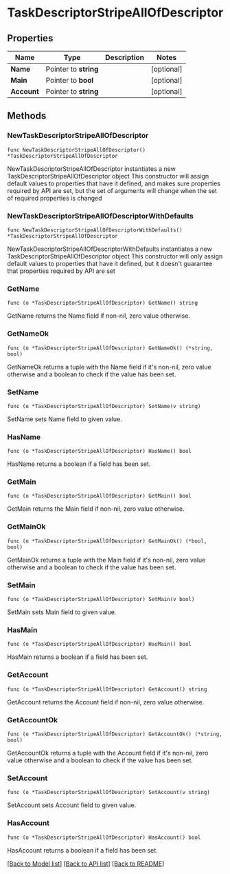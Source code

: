 # TaskDescriptorStripeAllOfDescriptor

## Properties

Name | Type | Description | Notes
------------ | ------------- | ------------- | -------------
**Name** | Pointer to **string** |  | [optional] 
**Main** | Pointer to **bool** |  | [optional] 
**Account** | Pointer to **string** |  | [optional] 

## Methods

### NewTaskDescriptorStripeAllOfDescriptor

`func NewTaskDescriptorStripeAllOfDescriptor() *TaskDescriptorStripeAllOfDescriptor`

NewTaskDescriptorStripeAllOfDescriptor instantiates a new TaskDescriptorStripeAllOfDescriptor object
This constructor will assign default values to properties that have it defined,
and makes sure properties required by API are set, but the set of arguments
will change when the set of required properties is changed

### NewTaskDescriptorStripeAllOfDescriptorWithDefaults

`func NewTaskDescriptorStripeAllOfDescriptorWithDefaults() *TaskDescriptorStripeAllOfDescriptor`

NewTaskDescriptorStripeAllOfDescriptorWithDefaults instantiates a new TaskDescriptorStripeAllOfDescriptor object
This constructor will only assign default values to properties that have it defined,
but it doesn't guarantee that properties required by API are set

### GetName

`func (o *TaskDescriptorStripeAllOfDescriptor) GetName() string`

GetName returns the Name field if non-nil, zero value otherwise.

### GetNameOk

`func (o *TaskDescriptorStripeAllOfDescriptor) GetNameOk() (*string, bool)`

GetNameOk returns a tuple with the Name field if it's non-nil, zero value otherwise
and a boolean to check if the value has been set.

### SetName

`func (o *TaskDescriptorStripeAllOfDescriptor) SetName(v string)`

SetName sets Name field to given value.

### HasName

`func (o *TaskDescriptorStripeAllOfDescriptor) HasName() bool`

HasName returns a boolean if a field has been set.

### GetMain

`func (o *TaskDescriptorStripeAllOfDescriptor) GetMain() bool`

GetMain returns the Main field if non-nil, zero value otherwise.

### GetMainOk

`func (o *TaskDescriptorStripeAllOfDescriptor) GetMainOk() (*bool, bool)`

GetMainOk returns a tuple with the Main field if it's non-nil, zero value otherwise
and a boolean to check if the value has been set.

### SetMain

`func (o *TaskDescriptorStripeAllOfDescriptor) SetMain(v bool)`

SetMain sets Main field to given value.

### HasMain

`func (o *TaskDescriptorStripeAllOfDescriptor) HasMain() bool`

HasMain returns a boolean if a field has been set.

### GetAccount

`func (o *TaskDescriptorStripeAllOfDescriptor) GetAccount() string`

GetAccount returns the Account field if non-nil, zero value otherwise.

### GetAccountOk

`func (o *TaskDescriptorStripeAllOfDescriptor) GetAccountOk() (*string, bool)`

GetAccountOk returns a tuple with the Account field if it's non-nil, zero value otherwise
and a boolean to check if the value has been set.

### SetAccount

`func (o *TaskDescriptorStripeAllOfDescriptor) SetAccount(v string)`

SetAccount sets Account field to given value.

### HasAccount

`func (o *TaskDescriptorStripeAllOfDescriptor) HasAccount() bool`

HasAccount returns a boolean if a field has been set.


[[Back to Model list]](../README.md#documentation-for-models) [[Back to API list]](../README.md#documentation-for-api-endpoints) [[Back to README]](../README.md)


